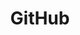 ---
order: 3
link: https://github.com/duanguang/legions-design-element/tree/master/packages/legions-pro-echarts
title: GitHub
---